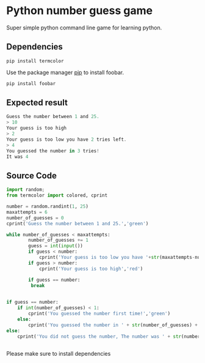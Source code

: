 # Python number guess game

Super simple python command line game for learning python.
## Dependencies
`pip install termcolor`

Use the package manager [pip](https://pip.pypa.io/en/stable/) to install foobar.

```bash
pip install foobar
```

## Expected result

```js
Guess the number between 1 and 25.
> 10
Your guess is too high
> 2
Your guess is too low you have 2 tries left.
> 4
You guessed the number in 3 tries!
It was 4
```

## Source Code
```py
import random;
from termcolor import colored, cprint

number = random.randint(1, 25)
maxattempts = 6
number_of_guesses = 0
cprint('Guess the number between 1 and 25.','green')

while number_of_guesses < maxattempts:
        number_of_guesses += 1
        guess = int(input())
        if guess < number:
            cprint('Your guess is too low you have '+str(maxattempts-number_of_guesses)+' tries left.','red')
        if guess > number:
            cprint('Your guess is too high','red')

        if guess == number:
         break

    
if guess == number:
    if int(number_of_guesses) < 1:
        cprint('You guessed the number first time!','green')
    else:
        cprint('You guessed the number in ' + str(number_of_guesses) + ' tries!\nIt was '+str(number),'yellow')
else:
    cprint('You did not guess the number, The number was ' + str(number),'red')
    
```

Please make sure to install dependencies
